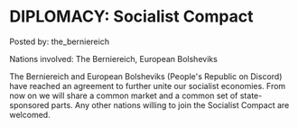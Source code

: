 # DIPLOMACY: Socialist Compact

Posted by: the_berniereich

Nations involved: The Berniereich, European Bolsheviks

The Berniereich and European Bolsheviks (People's Republic on Discord) have reached an agreement to further unite our socialist economies. From now on we will share a common market and a common set of state-sponsored parts. Any other nations willing to join the Socialist Compact are welcomed.